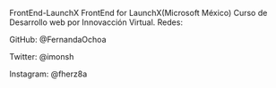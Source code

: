 FrontEnd-LaunchX
FrontEnd for LaunchX(Microsoft México)
Curso de Desarrollo web por Innovacción Virtual.
Redes:

GitHub: @FernandaOchoa

Twitter: @imonsh

Instagram: @fherz8a
